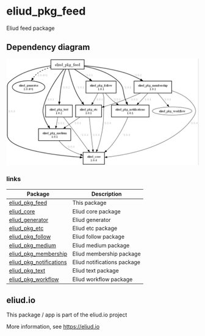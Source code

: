 # eliud_pkg_feed

Eliud feed package

## Dependency diagram

![Dependency diagram](https://github.com/eliudio/eliud_pkg_feed/raw/main/depends.jpg)

### links
|Package                                                                    |Description                                            |
|---------------------------------------------------------------------------|-------------------------------------------------------|
|[eliud_pkg_feed](https://pub.dev/packages/eliud_pkg_feed)                  | This package                                          |
|[eliud_core](https://pub.dev/packages/eliud_core)                          | Eliud core package                                    |
|[eliud_generator](https://pub.dev/packages/eliud_generator)                | Eliud generator                                       |
|[eliud_pkg_etc](https://pub.dev/packages/eliud_pkg_etc)                    | Eliud etc package                                     |
|[eliud_pkg_follow](https://pub.dev/packages/eliud_pkg_follow)              | Eliud follow package                                  |
|[eliud_pkg_medium](https://pub.dev/packages/eliud_pkg_medium)              | Eliud medium package                                  |
|[eliud_pkg_membership](https://pub.dev/packages/eliud_pkg_membership)      | Eliud membership package                              |
|[eliud_pkg_notifications](https://pub.dev/packages/eliud_pkg_notifications)| Eliud notifications package                           |
|[eliud_pkg_text](https://pub.dev/packages/eliud_pkg_text)                  | Eliud text package                                    |
|[eliud_pkg_workflow](https://pub.dev/packages/eliud_pkg_workflow)          | Eliud workflow package                                |

## eliud.io

This package / app is part of the eliud.io project

More information, see https://eliud.io

